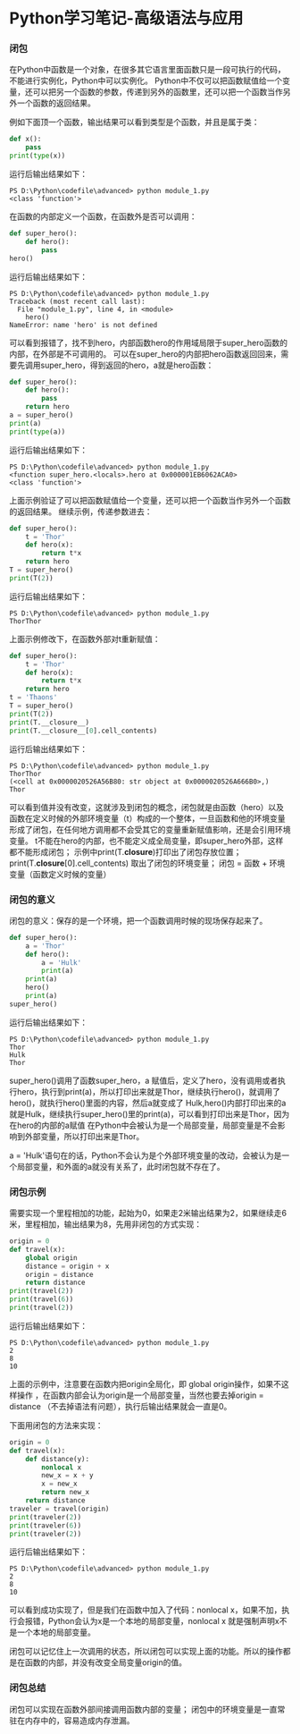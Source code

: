 # Python学习笔记-高级语法与应用
### 闭包
在Python中函数是一个对象，在很多其它语言里面函数只是一段可执行的代码，不能进行实例化，Python中可以实例化。
Python中不仅可以把函数赋值给一个变量，还可以把另一个函数的参数，传递到另外的函数里，还可以把一个函数当作另外一个函数的返回结果。

例如下面顶一个函数，输出结果可以看到类型是个函数，并且是属于类：
```python
def x():
    pass
print(type(x))
```
运行后输出结果如下：
```shell
PS D:\Python\codefile\advanced> python module_1.py
<class 'function'>
```
在函数的内部定义一个函数，在函数外是否可以调用：
```python
def super_hero():
    def hero():
        pass
hero()
```
运行后输出结果如下：
```shell
PS D:\Python\codefile\advanced> python module_1.py
Traceback (most recent call last):
  File "module_1.py", line 4, in <module>
    hero()
NameError: name 'hero' is not defined
```
可以看到报错了，找不到hero，内部函数hero的作用域局限于super_hero函数的内部，在外部是不可调用的。
可以在super_hero的内部把hero函数返回回来，需要先调用super_hero，得到返回的hero，a就是hero函数：
```python
def super_hero():
    def hero():
        pass
    return hero
a = super_hero()
print(a)
print(type(a))
```
运行后输出结果如下：
```shell
PS D:\Python\codefile\advanced> python module_1.py
<function super_hero.<locals>.hero at 0x000001EB6062ACA0>
<class 'function'>
```
上面示例验证了可以把函数赋值给一个变量，还可以把一个函数当作另外一个函数的返回结果。
继续示例，传递参数进去：
```python
def super_hero():
    t = 'Thor'
    def hero(x):
        return t*x
    return hero
T = super_hero()
print(T(2))
```
运行后输出结果如下：
```shell
PS D:\Python\codefile\advanced> python module_1.py
ThorThor
```
上面示例修改下，在函数外部对t重新赋值：
```python
def super_hero():
    t = 'Thor'
    def hero(x):
        return t*x
    return hero
t = 'Thaons'
T = super_hero()
print(T(2))
print(T.__closure__)
print(T.__closure__[0].cell_contents)
```
运行后输出结果如下：
```shell
PS D:\Python\codefile\advanced> python module_1.py
ThorThor
(<cell at 0x0000020526A56B80: str object at 0x0000020526A666B0>,)
Thor
```
可以看到值并没有改变，这就涉及到闭包的概念，闭包就是由函数（hero）以及函数在定义时候的外部环境变量（t）构成的一个整体，一旦函数和他的环境变量形成了闭包，在任何地方调用都不会受其它的变量重新赋值影响，还是会引用环境变量。
t不能在hero的内部，也不能定义成全局变量，即super_hero外部，这样都不能形成闭包；
示例中print(T.__closure__)打印出了闭包存放位置；
print(T.__closure__[0].cell_contents) 取出了闭包的环境变量；
闭包 = 函数 + 环境变量（函数定义时候的变量）
### 闭包的意义
闭包的意义：保存的是一个环境，把一个函数调用时候的现场保存起来了。
```python
def super_hero():
    a = 'Thor'
    def hero():
        a = 'Hulk'
        print(a)
    print(a)
    hero()
    print(a)
super_hero()
```
运行后输出结果如下：
```shell
PS D:\Python\codefile\advanced> python module_1.py
Thor
Hulk
Thor
```
super_hero()调用了函数super_hero，a 赋值后，定义了hero，没有调用或者执行hero，执行到print(a)，所以打印出来就是Thor，继续执行hero()，就调用了hero()，就执行hero()里面的内容，然后a就变成了 Hulk,hero()内部打印出来的a就是Hulk，继续执行super_hero()里的print(a)，可以看到打印出来是Thor，因为在hero的内部的a赋值 在Python中会被认为是一个局部变量，局部变量是不会影响到外部变量，所以打印出来是Thor。

a = 'Hulk'语句在的话，Python不会认为是个外部环境变量的改动，会被认为是一个局部变量，和外面的a就没有关系了，此时闭包就不存在了。
### 闭包示例
需要实现一个里程相加的功能，起始为0，如果走2米输出结果为2，如果继续走6米，里程相加，输出结果为8，先用非闭包的方式实现：
```python
origin = 0 
def travel(x):
    global origin
    distance = origin + x
    origin = distance
    return distance
print(travel(2))
print(travel(6))
print(travel(2))
```
运行后输出结果如下：
```shell
PS D:\Python\codefile\advanced> python module_1.py
2
8
10
```
上面的示例中，注意要在函数内把origin全局化，即 global origin操作，如果不这样操作 ，在函数内部会认为origin是一个局部变量，当然也要去掉origin = distance （不去掉语法有问题），执行后输出结果就会一直是0。

下面用闭包的方法来实现：
```python
origin = 0
def travel(x):
    def distance(y):
        nonlocal x
        new_x = x + y
        x = new_x
        return new_x
    return distance        
traveler = travel(origin)
print(traveler(2))
print(traveler(6))
print(traveler(2))
```
运行后输出结果如下：
```shell
PS D:\Python\codefile\advanced> python module_1.py
2
8
10
```
可以看到成功实现了，但是我们在函数中加入了代码：nonlocal x，如果不加，执行会报错，Python会认为x是一个本地的局部变量，nonlocal x 就是强制声明x不是一个本地的局部变量。

闭包可以记忆住上一次调用的状态，所以闭包可以实现上面的功能。所以的操作都是在函数的内部，并没有改变全局变量origin的值。
### 闭包总结
闭包可以实现在函数外部间接调用函数内部的变量；
闭包中的环境变量是一直常驻在内存中的，容易造成内存泄漏。
